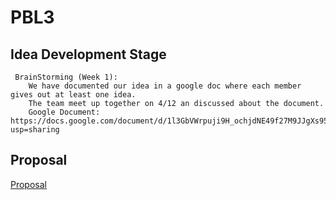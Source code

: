 # PBL3

## Idea Development Stage
```
 BrainStorming (Week 1):
    We have documented our idea in a google doc where each member gives out at least one idea.
    The team meet up together on 4/12 an discussed about the document.
    Google Document: https://docs.google.com/document/d/1l3GbVWrpuji9H_ochjdNE49f27M9JJgXs95quzEjIaE/edit?usp=sharing
```

## Proposal

[Proposal](sample.pdf)
